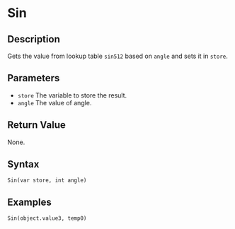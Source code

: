 # Sin

## Description
Gets the value from lookup table `sin512` based on `angle` and sets it in `store`.

## Parameters
- `store`
The variable to store the result.
- `angle`
The value of angle.

## Return Value
None.

## Syntax
```
Sin(var store, int angle)
```

## Examples
```
Sin(object.value3, temp0)
```